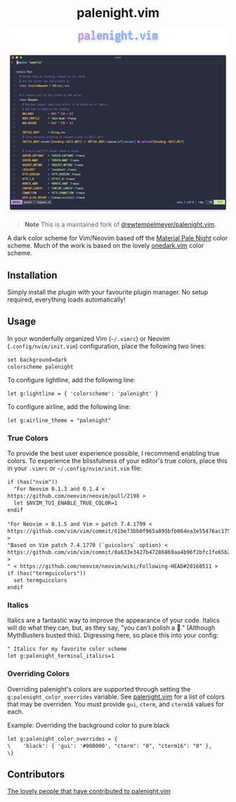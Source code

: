 <div align="center">

# palenight.vim

![palenight.vim](demo-screenshot.png)

</div>

> **Note**
> This is a maintained fork of [drewtempelmeyer/palenight.vim][original-work].

A dark color scheme for Vim/Neovim based off the [Material Pale Night][material-pale-night] color scheme. Much of the work is based on the lovely [onedark.vim][onedark] color scheme.

## Installation

Simply install the plugin with your favourite plugin manager. No setup required, everything loads automatically!

## Usage

In your wonderfully organized Vim (`~/.vimrc`) or Neovim (`.config/nvim/init.vim`) configuration, place the following two lines:

```vim
set background=dark
colorscheme palenight
```

To configure lightline, add the following line:

```vim
let g:lightline = { 'colorscheme': 'palenight' }
```

To configure airline, add the following line:

```vim
let g:airline_theme = "palenight"
```

### True Colors

To provide the best user experience possible, I recommend enabling true colors. To experience the blissfulness of your editor's true colors, place this in your `.vimrc` or `~/.config/nvim/init.vim` file:

```vim
if (has("nvim"))
  "For Neovim 0.1.3 and 0.1.4 < https://github.com/neovim/neovim/pull/2198 >
  let $NVIM_TUI_ENABLE_TRUE_COLOR=1
endif

"For Neovim > 0.1.5 and Vim > patch 7.4.1799 < https://github.com/vim/vim/commit/61be73bb0f965a895bfb064ea3e55476ac175162 >
"Based on Vim patch 7.4.1770 (`guicolors` option) < https://github.com/vim/vim/commit/8a633e3427b47286869aa4b96f2bfc1fe65b25cd >
" < https://github.com/neovim/neovim/wiki/Following-HEAD#20160511 >
if (has("termguicolors"))
  set termguicolors
endif
```

### Italics

Italics are a fantastic way to improve the appearance of your code. Italics will do what they can, but, as they say, "you can't polish a 💩." (Although MythBusters busted this). Digressing here, so place this into your config:

```vim
" Italics for my favorite color scheme
let g:palenight_terminal_italics=1
```

### Overriding Colors

Overriding palenight's colors are supported through setting the `g:palenight_color_overrides` variable.  See [palenight.vim](./autoload/palenight.vim) for a list of colors that may be overriden.  You must provide `gui`, `cterm`, and `cterm16` values for each.

Example: Overriding the background color to pure black
```vim
let g:palenight_color_overrides = {
\    'black': { 'gui': '#000000', "cterm": "0", "cterm16": "0" },
\}
```

## Contributors

[The lovely people that have contributed to palenight.vim](https://github.com/drewtempelmeyer/palenight.vim/graphs/contributors)

[original-work]: https://github.com/drewtempelmeyer/palenight.vim
[material-pale-night]: https://github.com/equinusocio/material-theme
[onedark]: https://github.com/joshdick/onedark.vim
[vimplug]: https://github.com/junegunn/vim-plug
[firaCode]: https://github.com/tonsky/FiraCode
